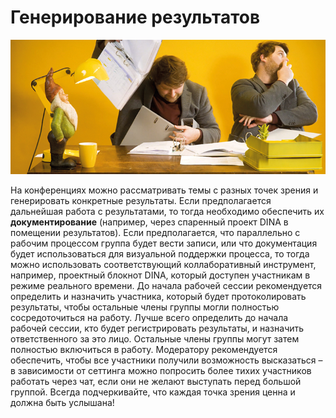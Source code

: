 # Генерирование результатов

![](../../.gitbook/assets/gitbook_kollaborieren_750x320.jpg)

На конференциях можно рассматривать темы с разных точек зрения и генерировать конкретные результаты. Если предполагается дальнейшая работа с результатами, то тогда необходимо обеспечить их **документирование** \(например, через спаренный проект DINA в помещении результатов\). Если предполагается, что параллельно с рабочим процессом группа будет вести записи, или что документация будет использоваться для визуальной поддержки процесса, то тогда можно использовать соответствующий коллаборативный инструмент, например, проектный блокнот DINA, который доступен участникам в режиме реального времени. До начала рабочей сессии рекомендуется определить и назначить участника, который будет протоколировать результаты, чтобы остальные члены группы могли полностью сосредоточиться на работу. Лучше всего определить до начала рабочей сессии, кто будет регистрировать результаты, и назначить ответственного за это лицо. Остальные члены группы могут затем полностью включиться в работу. Модератору рекомендуется обеспечить, чтобы все участники получили возможность высказаться – в зависимости от сеттинга можно попросить более тихих участников работать через чат, если они не желают выступать перед большой группой. Всегда подчеркивайте, что каждая точка зрения ценна и должна быть услышана!  


